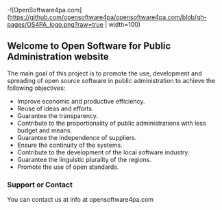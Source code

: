 -![OpenSoftware4pa.com](https://github.com/opensoftware4pa/opensoftware4pa.com/blob/gh-pages/OS4PA_logo.png?raw=true | width=100)

## Welcome to Open Software for Public Administration website

The main goal of this project is to promote the use, development and spreading of open source software in public administration to achieve the following objectives:

- Improve economic and productive efficiency.
- Reuse of ideas and efforts.
- Guarantee the transparency.
- Contribute to the proportionality of public administrations with less budget and means.
- Guarantee the independence of suppliers.
- Ensure the continuity of the systems.
- Contribute to the development of the local software industry.
- Guarantee the linguistic plurality of the regions.
- Promote the use of open standards.

### Support or Contact

You can contact us at info at opensoftware4pa.com
